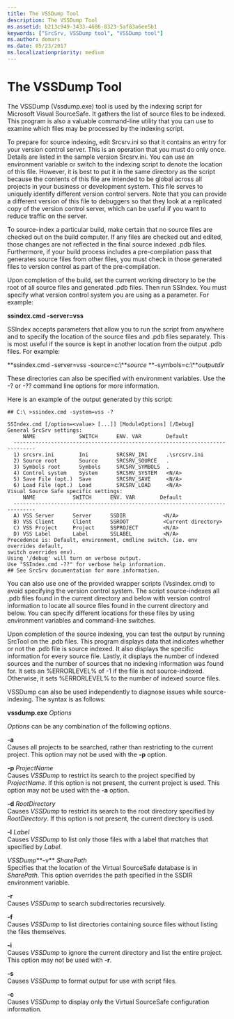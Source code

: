 ```yaml
---
title: The VSSDump Tool
description: The VSSDump Tool
ms.assetid: b213c949-3433-4686-8323-5af83a6ee5b1
keywords: ["SrcSrv, VSSDump tool", "VSSDump tool"]
ms.author: domars
ms.date: 05/23/2017
ms.localizationpriority: medium
---
```


# The VSSDump Tool


The VSSDump (Vssdump.exe) tool is used by the indexing script for Microsoft Visual SourceSafe. It gathers the list of source files to be indexed. This program is also a valuable command-line utility that you can use to examine which files may be processed by the indexing script.

To prepare for source indexing, edit Srcsrv.ini so that it contains an entry for your version control server. This is an operation that you must do only once. Details are listed in the sample version Srcsrv.ini. You can use an environment variable or switch to the indexing script to denote the location of this file. However, it is best to put it in the same directory as the script because the contents of this file are intended to be global across all projects in your business or development system. This file serves to uniquely identify different version control servers. Note that you can provide a different version of this file to debuggers so that they look at a replicated copy of the version control server, which can be useful if you want to reduce traffic on the server.

To source-index a particular build, make certain that no source files are checked out on the build computer. If any files are checked out and edited, those changes are not reflected in the final source indexed .pdb files. Furthermore, if your build process includes a pre-compilation pass that generates source files from other files, you must check in those generated files to version control as part of the pre-compilation.

Upon completion of the build, set the current working directory to be the root of all source files and generated .pdb files. Then run SSIndex. You must specify what version control system you are using as a parameter. For example:

**ssindex.cmd -server=vss**

SSIndex accepts parameters that allow you to run the script from anywhere and to specify the location of the source files and .pdb files separately. This is most useful if the source is kept in another location from the output .pdb files. For example:

**ssindex.cmd -server=vss -source=c:\\***source* **-symbols=c:\\***outputdir*

These directories can also be specified with environment variables. Use the -? or -?? command line options for more information.

Here is an example of the output generated by this script:

```console
## C:\ >ssindex.cmd -system=vss -?

SSIndex.cmd [/option=<value> [...]] [ModuleOptions] [/Debug]
General SrcSrv settings:
     NAME              SWITCH      ENV. VAR        Default
  -----------------------------------------------------------------------------
  1) srcsrv.ini        Ini         SRCSRV_INI      .\srcsrv.ini
  2) Source root       Source      SRCSRV_SOURCE   .
  3) Symbols root      Symbols     SRCSRV_SYMBOLS  .
  4) Control system    System      SRCSRV_SYSTEM   <N/A>
  5) Save File (opt.)  Save        SRCSRV_SAVE     <N/A>
  6) Load File (opt.)  Load        SRCSRV_LOAD     <N/A>
Visual Source Safe specific settings:
     NAME            SWITCH      ENV. VAR        Default
  -----------------------------------------------------------------------------
  A) VSS Server      Server      SSDIR            <N/A>
  B) VSS Client      Client      SSROOT           <Current directory>
  C) VSS Project     Project     SSPROJECT        <N/A>
  D) VSS Label       Label       SSLABEL          <N/A>
Precedence is: Default, environment, cmdline switch. (ie. env overrides default,
switch overrides env).
Using '/debug' will turn on verbose output.
Use "SSIndex.cmd -??" for verbose help information.
## See SrcSrv documentation for more information.

```

You can also use one of the provided wrapper scripts (Vssindex.cmd) to avoid specifying the version control system. The script source-indexes all .pdb files found in the current directory and below with version control information to locate all source files found in the current directory and below. You can specify different locations for these files by using environment variables and command-line switches.

Upon completion of the source indexing, you can test the output by running SrcTool on the .pdb files. This program displays data that indicates whether or not the .pdb file is source indexed. It also displays the specific information for every source file. Lastly, it displays the number of indexed sources and the number of sources that no indexing information was found for. It sets an %ERRORLEVEL% of -1 if the file is not source-indexed. Otherwise, it sets %ERRORLEVEL% to the number of indexed source files.

VSSDump can also be used independently to diagnose issues while source-indexing. The syntax is as follows:

**vssdump.exe** *Options*

*Options* can be any combination of the following options.

<span id="-a"></span><span id="-A"></span>**-a**  
Causes all projects to be searched, rather than restricting to the current project. This option may not be used with the **-p** option.

<span id="-p_ProjectName"></span><span id="-p_projectname"></span><span id="-P_PROJECTNAME"></span>**-p** *ProjectName*  
Causes *VSSDump* to restrict its search to the project specified by *ProjectName*. If this option is not present, the current project is used. This option may not be used with the **-a** option.

<span id="-d_RootDirectory"></span><span id="-d_rootdirectory"></span><span id="-D_ROOTDIRECTORY"></span>**-d** *RootDirectory*  
Causes *VSSDump* to restrict its search to the root directory specified by *RootDirectory*. If this option is not present, the current directory is used.

<span id="-l_Label"></span><span id="-l_label"></span><span id="-L_LABEL"></span>**-l** *Label*  
Causes *VSSDump* to list only those files with a label that matches that specified by *Label*.

<span id="VSSDump-v_SharePath"></span><span id="vssdump-v_sharepath"></span><span id="VSSDUMP-V_SHAREPATH"></span>*VSSDump***-v** *SharePath*  
Specifies that the location of the Virtual SourceSafe database is in *SharePath*. This option overrides the path specified in the SSDIR environment variable.

<span id="-r"></span><span id="-R"></span>**-r**  
Causes *VSSDump* to search subdirectories recursively.

<span id="-f"></span><span id="-F"></span>**-f**  
Causes *VSSDump* to list directories containing source files without listing the files themselves.

<span id="-i"></span><span id="-I"></span>**-i**  
Causes *VSSDump* to ignore the current directory and list the entire project. This option may not be used with **-r**.

<span id="-s"></span><span id="-S"></span>**-s**  
Causes *VSSDump* to format output for use with script files.

<span id="-c"></span><span id="-C"></span>**-c**  
Causes *VSSDump* to display only the Virtual SourceSafe configuration information.

 

 





